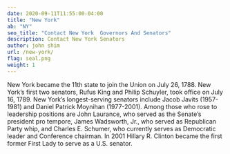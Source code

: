 ```yaml
---
date: 2020-09-11T11:55:00-04:00
title: "New York"
ab: "NY"
seo_title: "Contact New York  Governors And Senators"
description: Contact New York Senators
author: john shim
url: /new-york/
flag: seal.png
weight: 1
---
```


New York became the 11th state to join the Union on July 26, 1788. New York’s first two senators, Rufus King and Philip Schuyler, took office on July 16, 1789. New York’s longest-serving senators include Jacob Javits (1957-1981) and Daniel Patrick Moynihan (1977-2001). Among those who rose to leadership positions are John Laurance, who served as the Senate’s president pro tempore, James Wadsworth, Jr., who served as Republican Party whip, and Charles E. Schumer, who currently serves as Democratic leader and Conference chairman. In 2001 Hillary R. Clinton became the first former First Lady to serve as a U.S. senator.